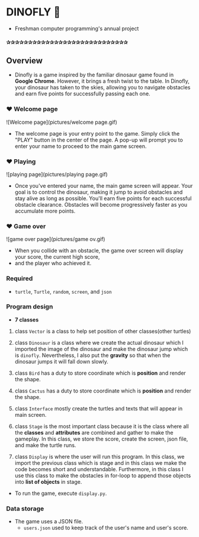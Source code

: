 # DINOFLY 🦕
* Freshman computer programming's annual project
#### ✰✰✰✰✰✰✰✰✰✰✰✰✰✰✰✰✰✰✰✰✰✰✰✰✰✰✰✰
## Overview

* Dinofly is a game inspired by the familiar dinosaur game found in **Google Chrome**. However, it brings a fresh twist 
to the table. In Dinofly, your dinosaur has taken to the skies, allowing you to navigate obstacles and earn five 
points for successfully passing each one.


### ❤️ Welcome page
![Welcome page](pictures/welcome page.gif)

* The welcome page is your entry point to the game. Simply click the "PLAY" button in the center of the page. 
A pop-up will prompt you to enter your name to proceed to the main game screen.
        

  
### ❤️ Playing
![playing page](pictures/playing page.gif)

* Once you've entered your name, the main game screen will appear. Your goal is to control the dinosaur, making it 
jump to avoid obstacles and stay alive as long as possible. You'll earn five points for each successful obstacle 
clearance. Obstacles will become progressively faster as you accumulate more points.
  



### ❤️ Game over
![game over page](pictures/game ov.gif)

* When you collide with an obstacle, the game over screen will display your score, the current high score, 
* and the player who achieved it.
  

### Required

*  `turtle`, `Turtle`, `random`, `screen`, and `json`

### Program design

* __7 classes__

1. class `Vector` is a class to help set position of other classes(other turtles)


2. class `Dinosaur` is a class where we create the actual dinosaur which I imported the image of the dinosaur and 
   make the dinosaur jump which is `dinofly`. Nevertheless, I also put the __gravity__ so that when the dinosaur jumps it
   will fall down slowly.
   

3. class `Bird` has a duty to store coordinate which is __position__ and render the shape.


4. class `Cactus` has a duty to store coordinate which is __position__ and render the shape.


5. class `Interface` mostly create the turtles and texts that will appear in main screen.


6. class `Stage` is the most important class because it is the class where all the __classes__ and __attributes__ are
   combined and gather to make the gameplay. In this class, we store the score, create the screen, json file, and make
   the turtle runs.


7. class `Display` is where the user will run this program. In this class, we import the previous class which is stage
  and in this class we make the code becomes short and understandable. Furthermore, in this class I use this class
  to make the obstacles in for-loop to append those objects into __list of objects__ in stage.
      
* To run the game, execute `display.py`.

### Data storage


* The game uses a JSON file.
    - `users.json` used to keep track of the user's name and user's score.
